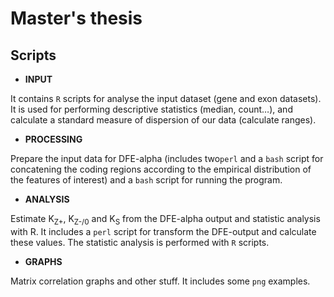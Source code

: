 Master's thesis
=============

Scripts
----
* **INPUT**

It contains `R` scripts for analyse the input dataset (gene and exon datasets). It is used for performing descriptive statistics (median, count…), and calculate a standard measure of dispersion of our data (calculate ranges).     

* **PROCESSING**

Prepare the input data for DFE-alpha (includes two`perl` and a `bash` script for concatening the coding regions according to the empirical distribution of the features of interest) and a `bash` script for running the program. 

* **ANALYSIS**

Estimate K<sub>Z+</sub>, K<sub>Z-/0</sub> and K<sub>S</sub> from the DFE-alpha output and statistic analysis with R. It includes a `perl` script for transform the DFE-output and calculate these values. The statistic analysis is performed with `R` scripts.  

* **GRAPHS**

Matrix correlation graphs and other stuff. It includes some `png` examples.
